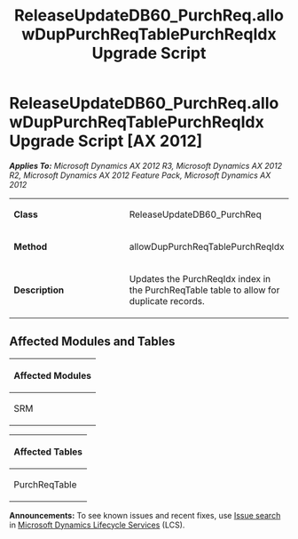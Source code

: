 ﻿---
title: ReleaseUpdateDB60_PurchReq.allowDupPurchReqTablePurchReqIdx Upgrade Script
TOCTitle: ReleaseUpdateDB60_PurchReq.allowDupPurchReqTablePurchReqIdx Upgrade Script
ms:assetid: 0b301dfd-c661-7c33-6825-1b3be2f8327e
ms:mtpsurl: https://msdn.microsoft.com/en-us/library/JJ735638(v=AX.60)
ms:contentKeyID: 49706549
ms.date: 05/18/2015
mtps_version: v=AX.60
---

# ReleaseUpdateDB60\_PurchReq.allowDupPurchReqTablePurchReqIdx Upgrade Script [AX 2012]


_**Applies To:** Microsoft Dynamics AX 2012 R3, Microsoft Dynamics AX 2012 R2, Microsoft Dynamics AX 2012 Feature Pack, Microsoft Dynamics AX 2012_

<table>
<colgroup>
<col style="width: 50%" />
<col style="width: 50%" />
</colgroup>
<tbody>
<tr class="odd">
<td><p><strong>Class</strong></p></td>
<td><p>ReleaseUpdateDB60_PurchReq</p></td>
</tr>
<tr class="even">
<td><p><strong>Method</strong></p></td>
<td><p>allowDupPurchReqTablePurchReqIdx</p></td>
</tr>
<tr class="odd">
<td><p><strong>Description</strong></p></td>
<td><p>Updates the PurchReqIdx index in the PurchReqTable table to allow for duplicate records.</p></td>
</tr>
</tbody>
</table>


## Affected Modules and Tables

<table>
<colgroup>
<col style="width: 100%" />
</colgroup>
<thead>
<tr class="header">
<th><p>Affected Modules</p></th>
</tr>
</thead>
<tbody>
<tr class="odd">
<td><p>SRM</p></td>
</tr>
</tbody>
</table>


<table>
<colgroup>
<col style="width: 100%" />
</colgroup>
<thead>
<tr class="header">
<th><p>Affected Tables</p></th>
</tr>
</thead>
<tbody>
<tr class="odd">
<td><p>PurchReqTable</p></td>
</tr>
</tbody>
</table>

  
**Announcements:** To see known issues and recent fixes, use [Issue search](http://go.microsoft.com/fwlink/?linkid=389258) in [Microsoft Dynamics Lifecycle Services](http://go.microsoft.com/fwlink/?linkid=306505) (LCS).

